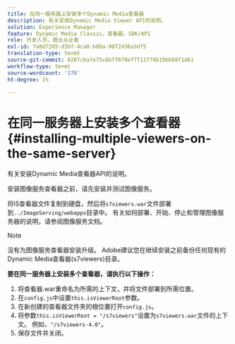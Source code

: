```yaml
---
title: 在同一服务器上安装多个Dynamic Media查看器
description: 有关安装Dynamic Media Viewer API的说明。
solution: Experience Manager
feature: Dynamic Media Classic，查看器，SDK/API
role: 开发人员，商业从业者
exl-id: 7a8d7205-d3bf-4ca8-b80a-9072436a3df5
translation-type: tm+mt
source-git-commit: 8207cba7e75c6bff878ef7f11f74b19bb88f1d61
workflow-type: tm+mt
source-wordcount: '170'
ht-degree: 1%

---
```


# 在同一服务器上安装多个查看器{#installing-multiple-viewers-on-the-same-server}

<!-- Updated April 06, 2021 from https://wiki.corp.adobe.com/pages/viewpage.action?spaceKey=scene7qa&title=s7Viewers%2C+S7SDK%2C+S7OnDemand+Release+Notes - Contact is Sasha -->

有关安装Dynamic Media查看器API的说明。

安装图像服务查看器之前，请先安装并测试图像服务。

将IS查看器文件复制到硬盘，然后将`s7viewers.war`文件部署到`../ImageServing/webapps`目录中。 有关如何部署、开始、停止和管理图像服务器的说明，请参阅图像服务文档。

>[!NOTE]
>
>没有为图像服务查看器安装升级。 Adobe建议您在继续安装之前备份任何现有的Dynamic Media查看器(s7viewers)目录。

**要在同一服务器上安装多个查看器，请执行以下操作：**

1. 将查看器.war重命名为所需的上下文，并将文件部署到所需位置。
1. 在`config.js`中设置`this.isViewerRoot`参数。
1. 在新创建的查看器文件夹的根位置打开`config.js`。
1. 将参数`this.isViewerRoot = "/s7viewers"`设置为`s7viewers.war`文件的上下文。 例如，`"/s7viewers-4.0"`。
1. 保存文件并关闭。
